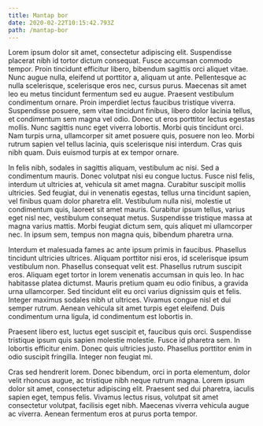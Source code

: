 ```yaml
---
title: Mantap bor
date: 2020-02-22T10:15:42.793Z
path: /mantap-bor
---
```

Lorem ipsum dolor sit amet, consectetur adipiscing elit. Suspendisse placerat nibh id tortor dictum consequat. Fusce accumsan commodo tempor. Proin tincidunt efficitur libero, bibendum sagittis orci aliquet vitae. Nunc augue nulla, eleifend ut porttitor a, aliquam ut ante. Pellentesque ac nulla scelerisque, scelerisque eros nec, cursus purus. Maecenas sit amet leo eu metus tincidunt fermentum sed eu augue. Praesent vestibulum condimentum ornare. Proin imperdiet lectus faucibus tristique viverra. Suspendisse posuere, sem vitae tincidunt finibus, libero dolor lacinia tellus, et condimentum sem magna vel odio. Donec ut eros porttitor lectus egestas mollis. Nunc sagittis nunc eget viverra lobortis. Morbi quis tincidunt orci. Nam turpis urna, ullamcorper sit amet posuere quis, posuere non leo. Morbi rutrum sapien vel tellus lacinia, quis scelerisque nisi interdum. Cras quis nibh quam. Duis euismod turpis at ex tempor ornare.

In felis nibh, sodales in sagittis aliquam, vestibulum ac nisi. Sed a condimentum mauris. Donec volutpat nisi eu congue luctus. Fusce nisl felis, interdum ut ultricies at, vehicula sit amet magna. Curabitur suscipit mollis ultricies. Sed feugiat, dui in venenatis egestas, tellus urna tincidunt sapien, vel finibus quam dolor pharetra elit. Vestibulum nulla nisi, molestie ut condimentum quis, laoreet sit amet mauris. Curabitur ipsum tellus, varius eget nisl nec, vestibulum consequat metus. Suspendisse tristique massa at magna varius mattis. Morbi feugiat dictum sem, quis aliquet mi ullamcorper nec. In ipsum sem, tempus non magna quis, bibendum pharetra urna.

Interdum et malesuada fames ac ante ipsum primis in faucibus. Phasellus tincidunt ultricies ultrices. Aliquam porttitor nisi eros, id scelerisque ipsum vestibulum non. Phasellus consequat velit est. Phasellus rutrum suscipit eros. Aliquam eget tortor in lorem venenatis accumsan in quis leo. In hac habitasse platea dictumst. Mauris pretium quam eu odio finibus, a gravida urna ullamcorper. Sed tincidunt elit eu orci varius dignissim quis et felis. Integer maximus sodales nibh ut ultrices. Vivamus congue nisl et dui semper rutrum. Aenean vehicula sit amet turpis eget eleifend. Duis condimentum urna ligula, id condimentum est lobortis in.

Praesent libero est, luctus eget suscipit et, faucibus quis orci. Suspendisse tristique ipsum quis sapien molestie molestie. Fusce id pharetra sem. In lobortis efficitur enim. Donec quis ultricies justo. Phasellus porttitor enim in odio suscipit fringilla. Integer non feugiat mi.

Cras sed hendrerit lorem. Donec bibendum, orci in porta elementum, dolor velit rhoncus augue, ac tristique nibh neque rutrum magna. Lorem ipsum dolor sit amet, consectetur adipiscing elit. Praesent sed dui pharetra, iaculis sapien eget, tempus felis. Vivamus lectus risus, volutpat sit amet consectetur volutpat, facilisis eget nibh. Maecenas viverra vehicula augue ac viverra. Aenean fermentum eros at purus porta tempor.

